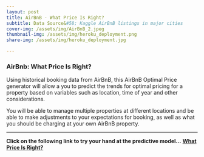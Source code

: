 ```yaml
---
layout: post
title: AirBnB - What Price Is Right?
subtitle: Data Source&#58; Kaggle AirBnB listings in major cities
cover-img: /assets/img/AirBnB_2.jpeg
thumbnail-img: /assets/img/heroku_deployment.png
share-img: /assets/img/heroku_deployment.jpg

---
```


### **AirBnb: What Price Is Right?**

Using historical booking data from AirBnB, this AirBnB Optimal Price generator will allow a you to predict the trends for optimal pricing for a property based on variables such as location, time of year and other considerations.

You will be able to manage multiple properties at different locations and be able to make adjustments to your expectations for booking, as well as what you should be charging at your own AirBnB property.

---

**Click on the following link to try your hand at the predictive model...**
**[What Price Is Right?](https://airbnb-rightprice.herokuapp.com/)**
